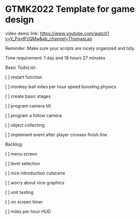 # GTMK2022 Template for game design
video demo link: https://www.youtube.com/watch?v=V_PqvtFzQMw&ab_channel=ThomasLao

Reminder: Make sure your scripts are nicely organized and tidy. 

Time requirement: 1 day and 18 hours 27 minutes

Basic TodoList:

[ ] restart function

[ ] monkey-ball miles per hour speed boosting physics

[ ] create basic stages

[ ] program camera tilt

[ ] program a follow camera

[ ] object collecting

[ ] implement event after player crosses finish line

Backlog:

[ ] menu screen

[ ] level selection

[ ] nice introduction cutscene

[ ] worry about nice graphics

[ ] unit testing

[ ] on screen timer

[ ] miles per hour HUD


